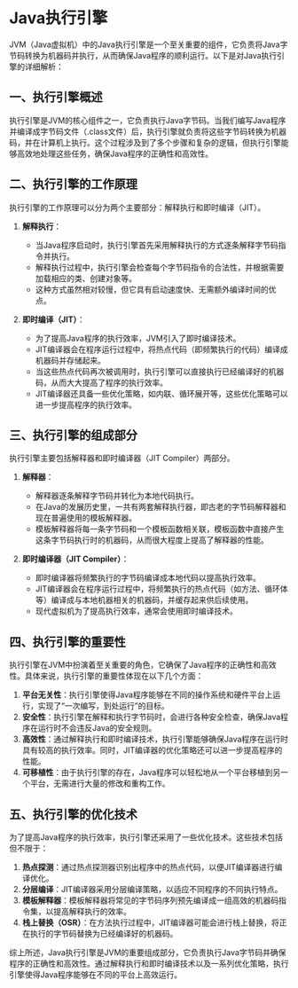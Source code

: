 # Java执行引擎

JVM（Java虚拟机）中的Java执行引擎是一个至关重要的组件，它负责将Java字节码转换为机器码并执行，从而确保Java程序的顺利运行。以下是对Java执行引擎的详细解析：

## 一、执行引擎概述

执行引擎是JVM的核心组件之一，它负责执行Java字节码。当我们编写Java程序并编译成字节码文件（.class文件）后，执行引擎就负责将这些字节码转换为机器码，并在计算机上执行。这个过程涉及到了多个步骤和复杂的逻辑，但执行引擎能够高效地处理这些任务，确保Java程序的正确性和高效性。

## 二、执行引擎的工作原理

执行引擎的工作原理可以分为两个主要部分：解释执行和即时编译（JIT）。

1. **解释执行**：

    * 当Java程序启动时，执行引擎首先采用解释执行的方式逐条解释字节码指令并执行。
    * 解释执行过程中，执行引擎会检查每个字节码指令的合法性，并根据需要加载相应的类、创建对象等。
    * 这种方式虽然相对较慢，但它具有启动速度快、无需额外编译时间的优点。

2. **即时编译（JIT）**：

    * 为了提高Java程序的执行效率，JVM引入了即时编译技术。
    * JIT编译器会在程序运行过程中，将热点代码（即频繁执行的代码）编译成机器码并存储起来。
    * 当这些热点代码再次被调用时，执行引擎可以直接执行已经编译好的机器码，从而大大提高了程序的执行效率。
    * JIT编译器还具备一些优化策略，如内联、循环展开等，这些优化策略可以进一步提高程序的执行效率。

## 三、执行引擎的组成部分

执行引擎主要包括解释器和即时编译器（JIT Compiler）两部分。

1. **解释器**：

    * 解释器逐条解释字节码并转化为本地代码执行。
    * 在Java的发展历史里，一共有两套解释执行器，即古老的字节码解释器和现在普遍使用的模板解释器。
    * 模板解释器将每一条字节码和一个模板函数相关联，模板函数中直接产生这条字节码执行时的机器码，从而很大程度上提高了解释器的性能。

2. **即时编译器（JIT Compiler）**：

    * 即时编译器将频繁执行的字节码编译成本地代码以提高执行效率。
    * JIT编译器会在程序运行过程中，将频繁执行的热点代码（如方法、循环体等）编译成与本地机器相关的机器码，并缓存起来供后续使用。
    * 现代虚拟机为了提高执行效率，通常会使用即时编译技术。

## 四、执行引擎的重要性

执行引擎在JVM中扮演着至关重要的角色，它确保了Java程序的正确性和高效性。具体来说，执行引擎的重要性体现在以下几个方面：

1. **平台无关性**：执行引擎使得Java程序能够在不同的操作系统和硬件平台上运行，实现了“一次编写，到处运行”的目标。
2. **安全性**：执行引擎在解释和执行字节码时，会进行各种安全检查，确保Java程序在运行时不会违反Java的安全规则。
3. **高效性**：通过解释执行和即时编译技术，执行引擎能够确保Java程序在运行时具有较高的执行效率。同时，JIT编译器的优化策略还可以进一步提高程序的性能。
4. **可移植性**：由于执行引擎的存在，Java程序可以轻松地从一个平台移植到另一个平台，无需进行大量的修改和重构工作。

## 五、执行引擎的优化技术

为了提高Java程序的执行效率，执行引擎还采用了一些优化技术。这些技术包括但不限于：

1. **热点探测**：通过热点探测器识别出程序中的热点代码，以便JIT编译器进行编译优化。
2. **分层编译**：JIT编译器采用分层编译策略，以适应不同程序的不同执行特点。
3. **模板解释器**：模板解释器将常见的字节码序列预先编译成一组高效的机器码指令集，以提高解释执行的效率。
4. **栈上替换（OSR）**：在方法执行过程中，JIT编译器可能会进行栈上替换，将正在执行的字节码替换为已经编译好的机器码。

综上所述，Java执行引擎是JVM的重要组成部分，它负责执行Java字节码并确保程序的正确性和高效性。通过解释执行和即时编译技术以及一系列优化策略，执行引擎使得Java程序能够在不同的平台上高效运行。
